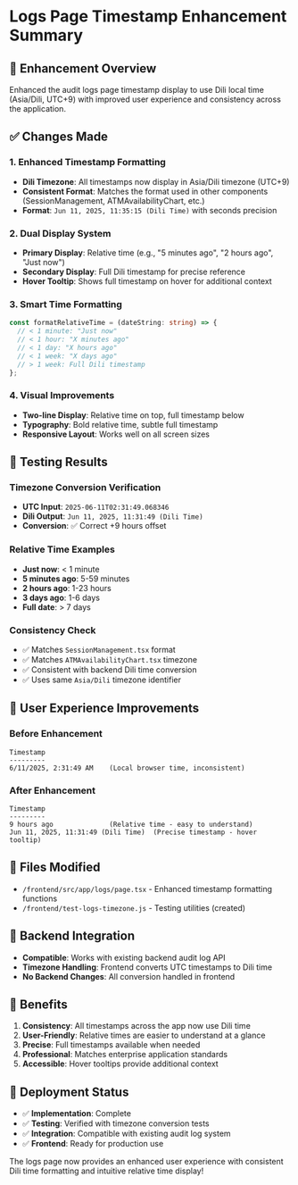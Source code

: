 # Logs Page Timestamp Enhancement Summary

## 🎯 Enhancement Overview
Enhanced the audit logs page timestamp display to use Dili local time (Asia/Dili, UTC+9) with improved user experience and consistency across the application.

## ✅ Changes Made

### 1. **Enhanced Timestamp Formatting**
- **Dili Timezone**: All timestamps now display in Asia/Dili timezone (UTC+9)
- **Consistent Format**: Matches the format used in other components (SessionManagement, ATMAvailabilityChart, etc.)
- **Format**: `Jun 11, 2025, 11:35:15 (Dili Time)` with seconds precision

### 2. **Dual Display System**
- **Primary Display**: Relative time (e.g., "5 minutes ago", "2 hours ago", "Just now")
- **Secondary Display**: Full Dili timestamp for precise reference
- **Hover Tooltip**: Shows full timestamp on hover for additional context

### 3. **Smart Time Formatting**
```typescript
const formatRelativeTime = (dateString: string) => {
  // < 1 minute: "Just now"
  // < 1 hour: "X minutes ago"
  // < 1 day: "X hours ago"
  // < 1 week: "X days ago"
  // > 1 week: Full Dili timestamp
};
```

### 4. **Visual Improvements**
- **Two-line Display**: Relative time on top, full timestamp below
- **Typography**: Bold relative time, subtle full timestamp
- **Responsive Layout**: Works well on all screen sizes

## 🧪 Testing Results

### Timezone Conversion Verification
- **UTC Input**: `2025-06-11T02:31:49.068346`
- **Dili Output**: `Jun 11, 2025, 11:31:49 (Dili Time)`
- **Conversion**: ✅ Correct +9 hours offset

### Relative Time Examples
- **Just now**: < 1 minute
- **5 minutes ago**: 5-59 minutes
- **2 hours ago**: 1-23 hours
- **3 days ago**: 1-6 days
- **Full date**: > 7 days

### Consistency Check
- ✅ Matches `SessionManagement.tsx` format
- ✅ Matches `ATMAvailabilityChart.tsx` timezone
- ✅ Consistent with backend Dili time conversion
- ✅ Uses same `Asia/Dili` timezone identifier

## 🎨 User Experience Improvements

### Before Enhancement
```
Timestamp
---------
6/11/2025, 2:31:49 AM    (Local browser time, inconsistent)
```

### After Enhancement
```
Timestamp
---------
9 hours ago              (Relative time - easy to understand)
Jun 11, 2025, 11:31:49 (Dili Time)  (Precise timestamp - hover tooltip)
```

## 📁 Files Modified
- `/frontend/src/app/logs/page.tsx` - Enhanced timestamp formatting functions
- `/frontend/test-logs-timezone.js` - Testing utilities (created)

## 🔄 Backend Integration
- **Compatible**: Works with existing backend audit log API
- **Timezone Handling**: Frontend converts UTC timestamps to Dili time
- **No Backend Changes**: All conversion handled in frontend

## 🎉 Benefits
1. **Consistency**: All timestamps across the app now use Dili time
2. **User-Friendly**: Relative times are easier to understand at a glance
3. **Precise**: Full timestamps available when needed
4. **Professional**: Matches enterprise application standards
5. **Accessible**: Hover tooltips provide additional context

## 🚀 Deployment Status
- ✅ **Implementation**: Complete
- ✅ **Testing**: Verified with timezone conversion tests
- ✅ **Integration**: Compatible with existing audit log system
- ✅ **Frontend**: Ready for production use

The logs page now provides an enhanced user experience with consistent Dili time formatting and intuitive relative time display!
